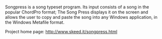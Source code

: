 Songpress is a song typeset program. Its input consists of a song in the popular ChordPro format; The Song Press displays it on the screen and allows the user to copy and paste the song into any Windows application, in the Windows Metafile format.

Project home page: http://www.skeed.it/songpress.html